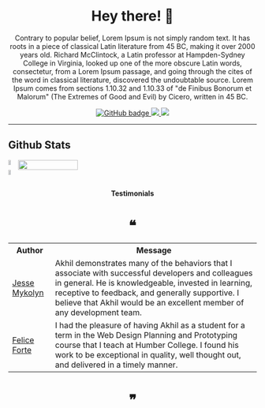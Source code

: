 <h1 align="center">Hey there! 👋</h1>

<p align="center">Contrary to popular belief, Lorem Ipsum is not simply random text. It has roots in a piece of classical Latin literature from 45 BC, making it over 2000 years old. Richard McClintock, a Latin professor at Hampden-Sydney College in Virginia, looked up one of the more obscure Latin words, consectetur, from a Lorem Ipsum passage, and going through the cites of the word in classical literature, discovered the undoubtable source. Lorem Ipsum comes from sections 1.10.32 and 1.10.33 of "de Finibus Bonorum et Malorum" (The Extremes of Good and Evil) by Cicero, written in 45 BC.</p>

<p align="center">

  <a href="https://github.com/akhil-goyal?tab=followers">
    <img src="https://img.shields.io/github/stars/akhil-goyal?label=Stars&logo=GitHub&style=flat-square" alt="GitHub badge" />
  </a>

  <a href="http://twitter.com/akhilgoyal_">
    <img src="https://img.shields.io/twitter/follow/akhilgoyal_?label=Twitter&logo=twitter&style=flat-square" />
  </a>

  <a href="https://www.linkedin.com/in/akhil-goyal-780a5b136">
    <img src="https://img.shields.io/badge/LinkedIn-3.5K-blue?label=LinkedIn&logo=LinkedIn&style=flat-square" />
  </a>

</p>

---

## Github Stats

<p>

<div style="display: flex;"> 

<div style="display: flex; flex-direction: column;">
  <img width="51%" src="https://github-readme-stats.vercel.app/api?username=akhil-goyal&show_icons=true&theme=tokyonight" />
  <img width="51%" src="https://github-readme-streak-stats.herokuapp.com/?user=akhil-goyal&theme=tokyonight" />
</div>

<img width="49%" src="https://github-readme-stats.vercel.app/api/top-langs/?username=akhil-goyal&theme=tokyonight" />

</div>
</p>


<h4 align="center">Testimonials</h4>
<h1 align="center">❝</h1>

<table>
  <tr>
    <th>Author</th>
    <th>Message</th>
  </tr>
  <tr>
    <td><a target="_blank" href="https://www.linkedin.com/in/jesse-mykolyn-6a733693/">Jesse Mykolyn</a></td>
    <td>Akhil demonstrates many of the behaviors that I associate with successful developers and colleagues in general. He is knowledgeable, invested in learning, receptive to feedback, and generally supportive. I believe that Akhil would be an excellent member of any development team.</td>
  </tr>
  <tr>
    <td><a target="_blank" href="https://www.linkedin.com/in/felice-forte-033289203/">Felice Forte</a></td>
    <td>I had the pleasure of having Akhil as a student for a term in the Web Design Planning and Prototyping course that I teach at Humber College. I found his work to be exceptional in quality, well thought out, and delivered in a timely manner.</td>
  </tr>
</table>

<h1 align="center">❞</h1>
